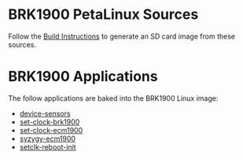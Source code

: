 # BRK1900 PetaLinux Sources

Follow the [Build Instructions](https://docs.opalkelly.com/ecm1900/brk1900-breakout-board/brk1900-linux-image/) to generate an SD card image from these sources.


# BRK1900 Applications
The follow applications are baked into the BRK1900 Linux image:

- [device-sensors](project-spec/meta-user/recipes-apps/device-sensors)
- [set-clock-brk1900](project-spec/meta-user/recipes-apps/set-clock-brk1900)
- [set-clock-ecm1900](project-spec/meta-user/recipes-apps/set-clock-ecm1900)
- [syzygy-ecm1900](project-spec/meta-user/recipes-apps/syzygy-ecm1900)
- [setclk-reboot-init](project-spec/meta-user/recipes-apps/setclk-reboot-init)
